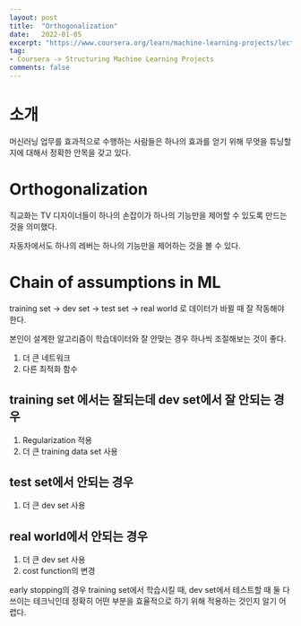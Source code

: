 ```yaml
---
layout: post
title:  "Orthogonalization"
date:   2022-01-05
excerpt: "https://www.coursera.org/learn/machine-learning-projects/lecture/FRvQe/orthogonalization"
tag:
- Coursera -> Structuring Machine Learning Projects
comments: false
---
```






# 소개

머신러닝 업무를 효과적으로 수행하는 사람들은 하나의 효과를 얻기 위해 무엇을 튜닝할지에 대해서 정확한 안목을 갖고 있다.





# Orthogonalization

직교화는 TV 디자이너들이 하나의 손잡이가 하나의 기능만을 제어할 수 있도록 만드는 것을 의미했다.

자동차에서도 하나의 레버는 하나의 기능만을 제어하는 것을 볼 수 있다.





# Chain of assumptions in ML

training set -> dev set -> test set -> real world 로 데이터가 바뀔 때 잘 작동해야 한다.

본인이 설계한 알고리즘이 학습데이터와 잘 안맞는 경우 하나씩 조절해보는 것이 좋다.

1. 더 큰 네트워크
2. 다른 최적화 함수



## training set 에서는 잘되는데 dev set에서 잘 안되는 경우

1. Regularization 적용
2. 더 큰 training data set 사용



## test set에서 안되는 경우

1. 더 큰 dev set 사용



## real world에서 안되는 경우

1. 더 큰 dev set 사용
2. cost function의 변경



early stopping의 경우 training set에서 학습시킬 때, dev set에서 테스트할 때 둘 다 쓰이는 테크닉인데 정확히 어떤 부분을 효율적으로 하기 위해 적용하는 것인지 알기 어렵다.

